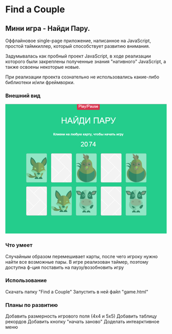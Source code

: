 # Find a Couple

<h2>Мини игра - Найди Пару.</h2>

Оффлайновое single-page приложение, написанное на JavaScript, простой таймкиллер, который способствует развитию внимания.

Задумывалась как пробный проект JavaScript, в ходе реализации которого были закреплены полученные знания "нативного" JavaScript, а также освоены некоторые новые. 

При реализации проекта сознательно не использовались какие-либо библиотеки и/или фреймворки.

<h3>Внешний вид</h3>
 <p><img src="https://github.com/Skyfloow/Find-a-Couple/blob/master/Preview.PNG" alt="Пример интерфейса"></p>

<h3>Что умеет</h3>
Случайным образом перемешивает карты, после чего игроку нужно найти все возможные пары.
В игре реализован таймер, поэтому доступна ф-ция поставить на паузу/возобновить игру

<h3>Использование</h3>
Скачать папку "Find a Couple"
Запустить в ней файл "game.html"

<h3>Планы по развитию</h3>
Добавить размерность игрового поля (4х4 и 5х5)
Добавить таблицу рекордов
Добавить кнопку "начать заново"
Доделать интеарктивное меню
